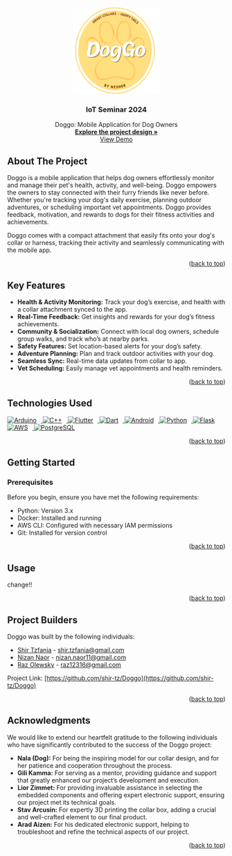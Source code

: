<!-- Improved compatibility of back to top link: See: https://github.com/othneildrew/Best-README-Template/pull/73 -->
<a id="readme-top"></a>

<!-- PROJECT LOGO -->
<br />
<div align="center">
<a href="https://github.com/shir-tz/Doggo">
    <img src="Media/logo/Doggo Loggo.png" alt="Logo" width="200" height="200">
</a>

  <h3 align="center">IoT Seminar 2024</h3>

  <p align="center">
    Doggo: Mobile Application for Dog Owners
    <br />
    <a href="https://github.com/othneildrew/Best-README-Template"><strong>Explore the project design »</strong></a>
    <br />
    <a href="https://qr-code.click/i/p/66db5a8daeaf1">View Demo</a>
  </p>
</div>

## About The Project

Doggo is a mobile application that helps dog owners effortlessly monitor and manage their pet's health, activity, and well-being. Doggo empowers the owners to stay connected with their furry friends like never before. Whether you're tracking your dog's daily exercise, planning outdoor adventures, or scheduling important vet appointments. Doggo provides feedback, motivation, and rewards to dogs for their fitness activities and achievements.

Doggo comes with a compact attachment that easily fits onto your dog's collar or harness, tracking their activity and seamlessly communicating with the mobile app.

<p align="right">(<a href="#readme-top">back to top</a>)</p>

## Key Features

* **Health & Activity Monitoring:** Track your dog’s exercise, and health with a collar attachment synced to the app.
* **Real-Time Feedback:** Get insights and rewards for your dog’s fitness achievements.
* **Community & Socialization:** Connect with local dog owners, schedule group walks, and track who’s at nearby parks.
* **Safety Features:** Set location-based alerts for your dog’s safety.
* **Adventure Planning:** Plan and track outdoor activities with your dog.
* **Seamless Sync:** Real-time data updates from collar to app.
* **Vet Scheduling:** Easily manage vet appointments and health reminders.

<p align="right">(<a href="#readme-top">back to top</a>)</p>

## Technologies Used

<a href="https://www.arduino.cc/">
    <img src="https://content.arduino.cc/assets/arduino_logo_1200x630-01.png" alt="Arduino" width="120" height="63" style="margin-right: 10px;">
</a>
<a href="https://isocpp.org/">
    <img src="https://isocpp.org/assets/images/cpp_logo.png" alt="C++" width="63" height="63" style="margin-right: 10px;">
</a>
<a href="https://flutter.dev/">
    <img src="https://cdn.prod.website-files.com/5ee12d8d7f840543bde883de/5ef3a1148ac97166a06253c1_flutter-logo-white-inset.svg" alt="Flutter" width="63" height="63" style="margin-right: 10px;">
</a>
<a href="https://dart.dev/">
    <img src="https://encrypted-tbn0.gstatic.com/images?q=tbn:ANd9GcTGMoD0krhoeqgNfJPWBUAWpv-_ODWZzvspAQ&s" alt="Dart" width="63" height="63" style="margin-right: 10px;">
</a>
<a href="https://www.android.com/">
    <img src="https://upload.wikimedia.org/wikipedia/commons/thumb/6/64/Android_logo_2019_%28stacked%29.svg/1173px-Android_logo_2019_%28stacked%29.svg.png" alt="Android" width="63" height="63" style="margin-right: 10px;">
</a>
<a href="https://www.python.org/">
    <img src="https://encrypted-tbn0.gstatic.com/images?q=tbn:ANd9GcQAojdfiU-YTTglyAywGexed1DmziFkV5v1Yg&s" alt="Python" width="63" height="63" style="margin-right: 10px;">
</a>
<a href="https://flask.palletsprojects.com/en/3.0.x/">
    <img src="https://icon2.cleanpng.com/20180829/okc/kisspng-flask-python-web-framework-representational-state-flask-stickker-1713946755581.webp" alt="Flask" width="63" height="63" style="margin-right: 10px;">
</a>
<a href="https://aws.amazon.com/?nc2=h_lg">
    <img src="https://www.logo.wine/a/logo/Amazon_Web_Services/Amazon_Web_Services-Logo.wine.svg" alt="AWS" width="63" height="63" style="margin-right: 10px;">
</a>
<a href="https://www.postgresql.org/">
    <img src="https://banner2.cleanpng.com/20180806/zfw/14bf5c27fba8b9edf714de03166cc8fb.webp" alt="PostgreSQL" width="100" height="63">
</a>


<p align="right">(<a href="#readme-top">back to top</a>)</p>


## Getting Started
### Prerequisites
Before you begin, ensure you have met the following requirements:

* Python: Version 3.x
* Docker: Installed and running
* AWS CLI: Configured with necessary IAM permissions
* Git: Installed for version control
  
<p align="right">(<a href="#readme-top">back to top</a>)</p>

## Usage

change!!

<p align="right">(<a href="#readme-top">back to top</a>)</p>

## Project Builders

Doggo was built by the following individuals:
* [Shir Tzfania](https://github.com/shir-tz) - shir.tzfania@gmail.com
* [Nizan Naor](https://github.com/NizCom) - nizan.naor11@gmail.com
* [Raz Olewsky](https://github.com/razol102) - raz12316@gmail.com



Project Link: [https://github.com/shir-tz/Doggo](https://github.com/shir-tz/Doggo)

<p align="right">(<a href="#readme-top">back to top</a>)</p>



<!-- ACKNOWLEDGMENTS -->
## Acknowledgments

We would like to extend our heartfelt gratitude to the following individuals who have significantly contributed to the success of the Doggo project:

* **Nala (Dog):** For being the inspiring model for our collar design, and for her patience and cooperation throughout the process.
* **Gili Kamma:** For serving as a mentor, providing guidance and support that greatly enhanced our project’s development and execution.
* **Lior Zimmet:** For providing invaluable assistance in selecting the embedded components and offering expert electronic support, ensuring our project met its technical goals.
* **Stav Arcusin:** For expertly 3D printing the collar box, adding a crucial and well-crafted element to our final product.
* **Arad Aizen:** For his dedicated electronic support, helping to troubleshoot and refine the technical aspects of our project.
<p align="right">(<a href="#readme-top">back to top</a>)</p>
